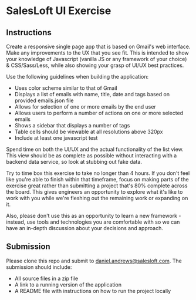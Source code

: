 # SalesLoft UI Exercise

## Instructions

Create a responsive single page app that is based on Gmail's web interface. Make any improvements to the UX that you see fit. This is intended to show your knowledge of Javascript (vanilla JS or any framework of your choice) & CSS/Sass/Less,  while also showing your grasp of UI/UX best practices.

Use the following guidelines when building the application:

  * Uses color scheme similar to that of Gmail
  * Displays a list of emails with name, title, date and tags based on provided emails.json file
  * Allows for selection of one or more emails by the end user
  * Allows users to perform a number of actions on one or more selected emails
  * Shows a sidebar that displays a number of tags
  * Table cells should be viewable at all resolutions above 320px
  * Include at least one javascript test

Spend time on both the UI/UX and the actual functionality of the list view. This view should be as complete as possible without interacting with a backend data service, so look at stubbing out fake data. 

Try to time box this exercise to take no longer than 4 hours. If you don't feel like you're able to finish within that timeframe, focus on making parts of the exercise great rather than submitting a project that's 80% complete across the board. This gives engineers an opportunity to explore what it's like to work with you while we're fleshing out the remaining work or expanding on it.

Also, please don't use this as an opportunity to learn a new framework - instead, use tools and technologies you are comfortable with so we can have an in-depth discussion about your decisions and approach. 

## Submission

Please clone this repo and submit to daniel.andrews@salesloft.com. The submission should include:

  * All source files in a zip file
  * A link to a running version of the application
  * A README file with instructions on how to run the project locally
